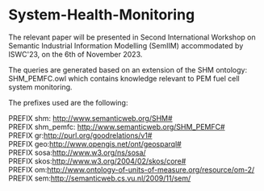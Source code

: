 # System-Health-Monitoring 

The relevant paper will be presented in Second International Workshop on Semantic Industrial Information Modelling (SemIIM) accommodated by ISWC'23, on the 6th of November 2023.

The queries are generated based on an extension of the SHM ontology: SHM_PEMFC.owl which contains knowledge relevant to PEM fuel cell system monitoring.

The prefixes used are the following:

PREFIX shm: <http://www.semanticweb.org/SHM#>  
PREFIX shm_pemfc: <http://www.semanticweb.org/SHM_PEMFC#>  
PREFIX gr:<http://purl.org/goodrelations/v1#>  
PREFIX geo:<http://www.opengis.net/ont/geosparql#>  
PREFIX sosa:<http://www.w3.org/ns/sosa/>  
PREFIX skos:<http://www.w3.org/2004/02/skos/core#>  
PREFIX om:<http://www.ontology-of-units-of-measure.org/resource/om-2/>  
PREFIX sem:<http://semanticweb.cs.vu.nl/2009/11/sem/>


